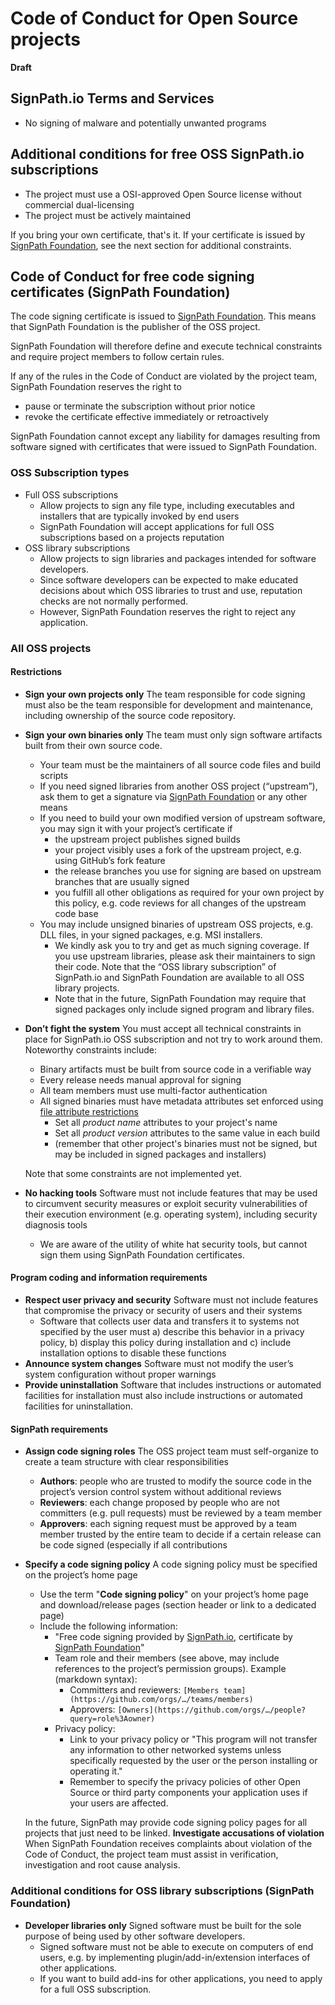 # Code of Conduct for Open Source projects

**Draft**

## SignPath.io Terms and Services

* No signing of malware and potentially unwanted programs

## Additional conditions for free OSS SignPath.io subscriptions

* The project must use a OSI-approved Open Source license without commercial dual-licensing
* The project must be actively maintained

If you bring your own certificate, that's it. If your certificate is issued by [SignPath Foundation], see the next section for additional constraints.

## Code of Conduct for free code signing certificates (SignPath Foundation)

The code signing certificate is issued to [SignPath Foundation]. This means that SignPath Foundation is the publisher of the OSS project.

SignPath Foundation will therefore define and execute technical constraints and require project members to follow certain rules.

If any of the rules in the Code of Conduct are violated by the project team, SignPath Foundation reserves the right to

* pause or terminate the subscription without prior notice
* revoke the certificate effective immediately or retroactively

SignPath Foundation cannot except any liability for damages resulting from software signed with certificates that were issued to SignPath Foundation.

### OSS Subscription types

* Full OSS subscriptions
  * Allow projects to sign any file type, including executables and installers that are typically invoked by end users
  * SignPath Foundation will accept applications for full OSS subscriptions based on a projects reputation
* OSS library subscriptions
  * Allow projects to sign libraries and packages intended for software developers.
  * Since software developers can be expected to make educated decisions about which OSS libraries to trust and use, reputation checks are not normally performed.
  * However, SignPath Foundation reserves the right to reject any application.

### All OSS projects

#### Restrictions

* **Sign your own projects only**
  The team responsible for code signing must also be the team responsible for development and maintenance, including ownership of the source code repository.
* **Sign your own binaries only**
  The team must only sign software artifacts built from their own source  code.
  * Your team must be the maintainers of all source code files and build scripts
  * If you need signed libraries from another OSS project (“upstream”), ask them to get a signature via [SignPath Foundation] or any other means
  * If you need to build your own modified version of upstream software, you may sign it with your project’s certificate if
    * the upstream project publishes signed builds
    * your project visibly uses a fork of the upstream project, e.g. using GitHub’s fork feature
    * the release branches you use for signing are based on upstream branches that are usually signed
    * you fulfill all other obligations as required for your own project by this policy, e.g. code reviews for all changes of the upstream code base
  * You may include unsigned binaries of upstream OSS projects, e.g. DLL files, in your signed packages, e.g. MSI installers.
    * We kindly ask you to try and get as much signing coverage. If you use upstream libraries, please ask their maintainers to sign their code. Note that the “OSS library subscription” of SignPath.io and SignPath Foundation are available to all OSS library projects.
    * Note that in the future, SignPath Foundation may require that signed packages only include signed program and library files.
* **Don’t fight the system**
  You must accept all technical constraints in place for SignPath.io OSS subscription and not try to work around them. Noteworthy constraints include:
  * Binary artifacts must be built from source code in a verifiable way
  * Every release needs manual approval for signing
  * All team members must use multi-factor authentication
  * All signed binaries must have metadata attributes set enforced using [file attribute restrictions]
    * Set all *product name* attributes to your project's name
    * Set all *product version* attributes to the same value in each build
    * (remember that other project's binaries must not be signed, but may be included in signed packages and installers)

  Note that some constraints are not implemented yet.
* **No hacking tools**
  Software must not include features that may be used to circumvent security measures or exploit security vulnerabilities of their execution environment (e.g. operating system), including security diagnosis tools
  * We are aware of the utility of white hat security tools, but cannot sign them using SignPath Foundation certificates.

#### Program coding and information requirements

* **Respect user privacy and security**
  Software must not include features that compromise the privacy or security of users and their systems
  * Software that collects user data and transfers it to systems not specified by the user must a) describe this behavior in a privacy policy, b) display this policy during installation and c) include installation options to disable these functions
* **Announce system changes**
  Software must not modify the user’s system configuration without proper warnings
* **Provide uninstallation**
  Software that includes instructions or automated facilities for installation must also include instructions or automated facilities for uninstallation.

#### SignPath requirements

* **Assign code signing roles**
  The OSS project team must self-organize to create a team structure with clear responsibilities
  * **Authors**: people who are trusted to modify the source code in the project’s version control system without additional reviews
  * **Reviewers**: each change proposed by people who are not committers (e.g. pull requests) must be reviewed by a team member
  * **Approvers**: each signing request must be approved by a team member trusted by the entire team to decide if a certain release can be code signed (especially if all contributions
* **Specify a code signing policy**
  A code signing policy must be specified on the project’s home page
  * Use the term "**Code signing policy**" on your project’s home page and download/release pages (section header or link to a dedicated page)
  * Include the following information:
    * "Free code signing provided by [SignPath.io], certificate by [SignPath Foundation]"
    * Team role and their members (see above, may include references to the project’s permission groups). Example (markdown syntax):
      * Committers and reviewers: `[Members team](https://github.com/orgs/…/teams/members)`
      * Approvers: `[Owners](https://github.com/orgs/…/people?query=role%3Aowner)`
    * Privacy policy:
      * Link to your privacy policy or "This program will not transfer any information to other networked systems unless specifically requested by the user or the person installing or operating it."
      * Remember to specify the privacy policies of other Open Source or third party components your application uses if your users are affected.

  In the future, SignPath may provide code signing policy pages for all projects that just need to be linked.
**Investigate accusations of violation**
  When SignPath Foundation receives complaints about violation of the Code of Conduct, the project team must assist in verification, investigation and root cause analysis.

### Additional conditions for OSS library subscriptions (SignPath Foundation)

* **Developer libraries only**
  Signed software must be built for the sole purpose of being used by other software developers.
  * Signed software must not be able to execute on computers of end users, e.g. by implementing plugin/add-in/extension interfaces of other applications.
  * If you want to build add-ins for other applications, you need to apply for a full OSS subscription.

[file attribute restrictions]:../documentation/3_artifact_configuration#file-attribute-restrictions

[SignPath Foundation]:https://signpath.org
[SignPath.io]:https://signpath.io
